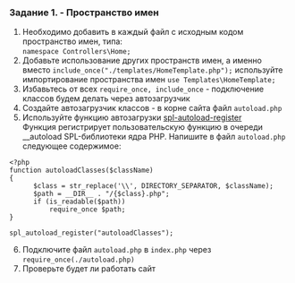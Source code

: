 ### Задание 1. - Пространство имен

1. Необходимо добавить в каждый файл с исходным кодом пространство имен, типа:  
`namespace Controllers\Home;`
2. Добавьте использование других пространств имен, а именно
вместо `include_once("./templates/HomeTemplate.php");`
используйте импортирование пространства имен `use Templates\HomeTemplate;`
3. Избавьтесь от всех `require_once, include_once` - подключение классов будем делать через автозагрузчик
4. Создайте автозагрузчик классов - в корне сайта файл `autoload.php`
5. Используйте функцию автозагрузки [spl-autoload-register](https://www.php.net/manual/en/function.spl-autoload-register.php)  
Функция регистрирует пользовательскую функцию в очереди __autoload SPL-библиотеки ядра PHP.
Напишите в файл `autoload.php` следующее содержимое:
```
<?php
function autoloadClasses($className)
{
      $class = str_replace('\\', DIRECTORY_SEPARATOR, $className);
      $path = __DIR__ . "/{$class}.php";
      if (is_readable($path))
          require_once $path;
}

spl_autoload_register("autoloadClasses");
```
6. Подключите файл `autoload.php` в `index.php` через `require_once(./autoload.php)`
7. Проверьте будет ли работать сайт
